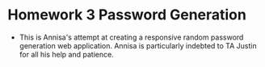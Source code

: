 <h1>Homework 3 Password Generation</h1>

* This is Annisa's attempt at creating a responsive random password generation web application. Annisa is particularly indebted to TA Justin for all his help and patience.
